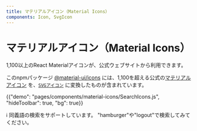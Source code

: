 ```yaml
---
title: マテリアルアイコン（Material Icons）
components: Icon, SvgIcon
---
```


# マテリアルアイコン（Material Icons）

<p class="description">1,100以上のReact Materialアイコンが、公式ウェブサイトから利用できます。</p>

このnpmパッケージ [@material-ui/icons](https://www.npmjs.com/package/@material-ui/icons) には、1,100を超える公式の[マテリアルアイコン](https://material.io/tools/icons/?style=baseline) を、[`SVGアイコン`](/api/svg-icon/) に変換したものが含まれています。

{{"demo": "pages/components/material-icons/SearchIcons.js", "hideToolbar": true, "bg": true}}

ℹ️ 同義語の検索をサポートしています。 "hamburger"や"logout"で検索してみてください。